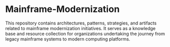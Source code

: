 # Mainframe-Modernization
This repository contains architectures, patterns, strategies, and artifacts related to mainframe modernization initiatives. It serves as a knowledge base and resource collection for organizations undertaking the journey from legacy mainframe systems to modern computing platforms.
